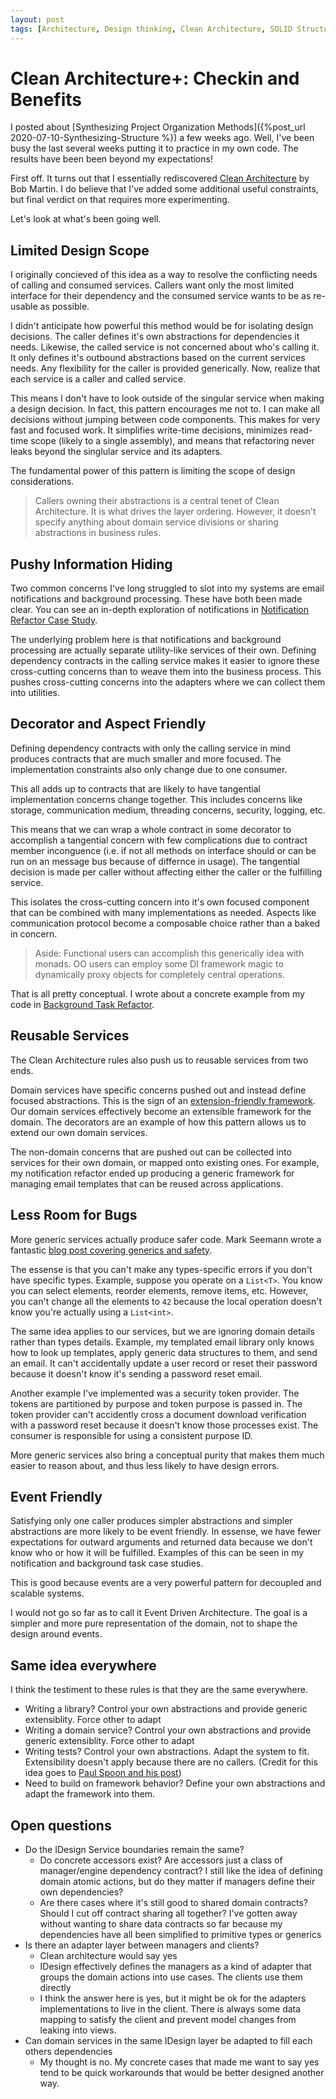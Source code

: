 ```yaml
---
layout: post
tags: [Architecture, Design thinking, Clean Architecture, SOLID Structure]
---
```


# Clean Architecture+: Checkin and Benefits 

I posted about [Synthesizing Project Organization Methods]({%post_url 2020-07-10-Synthesizing-Structure %}) a few weeks ago. Well, I've been busy the last several weeks putting it to practice in my own code. The results have been been beyond my expectations!
<!--more-->

First off. It turns out that I essentially rediscovered [Clean Architecture](https://blog.cleancoder.com/uncle-bob/2012/08/13/the-clean-architecture.html) by Bob Martin. I do believe that I've added some additional useful constraints, but final verdict on that requires more experimenting.

Let's look at what's been going well.

## Limited Design Scope
I originally concieved of this idea as a way to resolve the conflicting needs of calling and consumed services. Callers want only the most limited interface for their dependency and the consumed service wants to be as re-usable as possible.

I didn't anticipate how powerful this method would be for isolating design decisions. The caller defines it's own abstractions for dependencies it needs. Likewise, the called service is not concerned about who's calling it. It only defines it's outbound abstractions based on the current services needs. Any flexibility for the caller is provided generically. Now, realize that each service is a caller and called service.

This means I don't have to look outside of the singular service when making a design decision. In fact, this pattern encourages me not to.
I can make all decisions without jumping between code components. This makes for very fast and focused work. It simplifies write-time decisions, minimizes read-time scope (likely to a single assembly), and means that refactoring never leaks beyond the singlular service and its adapters. 

The fundamental power of this pattern is limiting the scope of design considerations.


> Callers owning their abstractions is a central tenet of Clean Architecture. It is what drives the layer ordering. However, it doesn't specify anything about domain service divisions or sharing abstractions in business rules.

## Pushy Information Hiding

Two common concerns I've long struggled to slot into my systems are email notifications and background processing. These have both been made clear. You can see an in-depth exploration of notifications in [Notification Refactor Case Study](2020-08-05-Notification-Design.md).

The underlying problem here is that notifications and background processing are actually separate utility-like services of their own. Defining dependency contracts in the calling service makes it easier to ignore these cross-cutting concerns than to weave them into the business process. This pushes cross-cutting concerns into the adapters where we can collect them into utilities.

## Decorator and Aspect Friendly

Defining dependency contracts with only the calling service in mind produces contracts that are much smaller and more focused. The implementation constraints also only change due to one consumer.

This all adds up to contracts that are likely to have tangential implementation concerns change together. This includes concerns like storage, communication medium, threading concerns, security, logging, etc.

This means that we can wrap a whole contract in some decorator to accomplish a tangential concern with few complications due to contract member inconguence (i.e. if not all methods on interface should or can be run on an message bus because of differnce in usage). The tangential decision is made per caller without affecting either the caller or the fulfilling service.

This isolates the cross-cutting concern into it's own focused component that can be combined with many implementations as needed. Aspects like communication protocol become a composable choice rather than a baked in concern.

> Aside: Functional users can accomplish this generically idea with monads. OO users can employ some DI framework magic to dynamically proxy objects for completely central operations.

That is all pretty conceptual. I wrote about a concrete example from my code in [Background Task Refactor]().

## Reusable Services
The Clean Architecture rules also push us to reusable services from two ends.

Domain services have specific concerns pushed out and instead define focused abstractions. This is the sign of an [extension-friendly framework](https://blog.ploeh.dk/2014/05/19/di-friendly-framework/). Our domain services effectively become an extensible framework for the domain. The decorators are an example of how this pattern allows us to extend our own domain services.

The non-domain concerns that are pushed out can be collected into services for their own domain, or mapped onto existing ones. For example, my notification refactor ended up producing a generic framework for managing email templates that can be reused across applications.


## Less Room for Bugs
More generic services actually produce safer code. Mark Seemann wrote a fantastic [blog post covering generics and safety](https://blog.ploeh.dk/2018/07/09/typing-and-testing-problem-23/). 

The essense is that you can't make any types-specific errors if you don't have specific types. Example, suppose you operate on a `List<T>`. You know you can select elements, reorder elements, remove items, etc. However, you can't change all the elements to `42` because the local operation doesn't know you're actually using a `List<int>`.

The same idea applies to our services, but we are ignoring domain details rather than types details. Example, my templated email library only knows how to look up templates, apply generic data structures to them, and send an email. It can't accidentally update a user record or reset their password because it doesn't know it's sending a password reset email.

Another example I've implemented was a security token provider. The tokens are partitioned by purpose and token purpose is passed in. The token provider can't accidently cross a document download verification with a password reset because it doesn't know those processes exist. The consumer is responsible for using a consistent purpose ID.

More generic services also bring a conceptual purity that makes them much easier to reason about, and thus less likely to have design errors.

## Event Friendly
Satisfying only one caller produces simpler abstractions and simpler abstractions are more likely to be event friendly. In essense, we have fewer expectations for outward arguments and returned data because we don't know who or how it will be fulfilled. Examples of this can be seen in my notification and background task case studies.  

This is good because events are a very powerful pattern for decoupled and scalable systems.

I would not go so far as to call it Event Driven Architecture. The goal is a simpler and more pure representation of the domain, not to shape the design around events.

## Same idea everywhere
I think the testiment to these rules is that they are the same everywhere.
- Writing a library? Control your own abstractions and provide generic extensiblity. Force other to adapt
- Writing a domain service? Control your own abstractions and provide generic extensiblity. Force other to adapt
- Writing tests? Control your own abstractions. Adapt the system to fit. Extensibility doesn't apply because there are no callers. (Credit for this idea goes to [Paul Spoon and his post](https://codewithspoon.com/2019/12/stop-corrupting-yourself-test-against-abstractions/))
- Need to build on framework behavior? Define your own abstractions and adapt the framework into them. 

## Open questions
- Do the IDesign Service boundaries remain the same?
  - Do concrete accessors exist? Are accessors just a class of manager/engine dependency contract? I still like the idea of defining domain atomic actions, but do they matter if managers define their own dependencies?
  - Are there cases where it's still good to shared domain contracts? Should I cut off contract sharing all together? I've gotten away without wanting to share data contracts so far because my dependencies have all been simplified to primitive types or generics
- Is there an adapter layer between managers and clients?
  - Clean architecture would say yes
  - IDesign effectively defines the managers as a kind of adapter that groups the domain actions into use cases. The clients use them directly
  - I think the answer here is yes, but it might be ok for the adapters implementations to live in the client. There is always some data mapping to satisfy the client and prevent model changes from leaking into views.
- Can domain services in the same IDesign layer be adapted to fill each others dependencies
  - My thought is no. My concrete cases that made me want to say yes tend to be quick workarounds that would be better designed another way.

